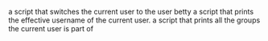  a script that switches the current user to the user betty
 a script that prints the effective username of the current user.
 a script that prints all the groups the current user is part of
